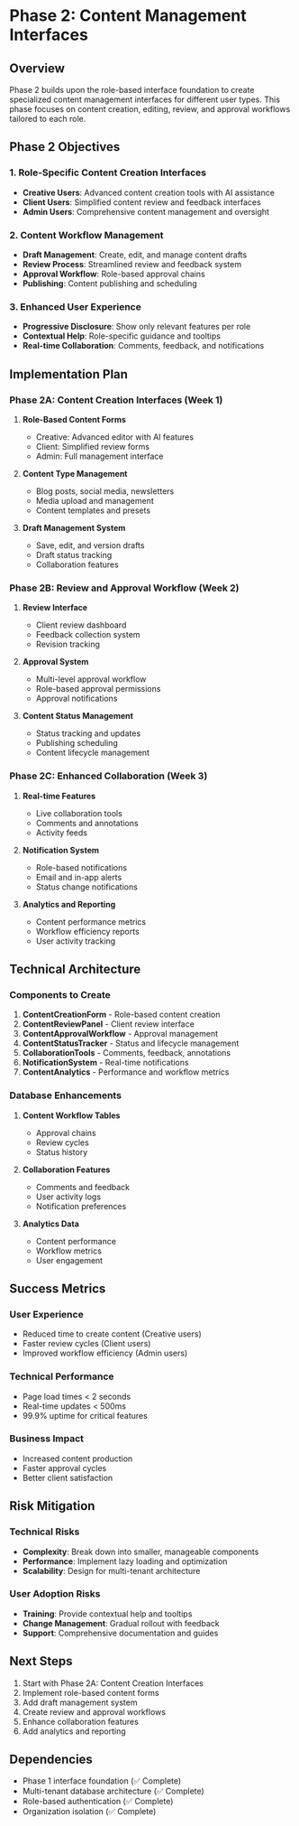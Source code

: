 # Phase 2: Content Management Interfaces

## Overview
Phase 2 builds upon the role-based interface foundation to create specialized content management interfaces for different user types. This phase focuses on content creation, editing, review, and approval workflows tailored to each role.

## Phase 2 Objectives

### 1. Role-Specific Content Creation Interfaces
- **Creative Users**: Advanced content creation tools with AI assistance
- **Client Users**: Simplified content review and feedback interfaces
- **Admin Users**: Comprehensive content management and oversight

### 2. Content Workflow Management
- **Draft Management**: Create, edit, and manage content drafts
- **Review Process**: Streamlined review and feedback system
- **Approval Workflow**: Role-based approval chains
- **Publishing**: Content publishing and scheduling

### 3. Enhanced User Experience
- **Progressive Disclosure**: Show only relevant features per role
- **Contextual Help**: Role-specific guidance and tooltips
- **Real-time Collaboration**: Comments, feedback, and notifications

## Implementation Plan

### Phase 2A: Content Creation Interfaces (Week 1)
1. **Role-Based Content Forms**
   - Creative: Advanced editor with AI features
   - Client: Simplified review forms
   - Admin: Full management interface

2. **Content Type Management**
   - Blog posts, social media, newsletters
   - Media upload and management
   - Content templates and presets

3. **Draft Management System**
   - Save, edit, and version drafts
   - Draft status tracking
   - Collaboration features

### Phase 2B: Review and Approval Workflow (Week 2)
1. **Review Interface**
   - Client review dashboard
   - Feedback collection system
   - Revision tracking

2. **Approval System**
   - Multi-level approval workflow
   - Role-based approval permissions
   - Approval notifications

3. **Content Status Management**
   - Status tracking and updates
   - Publishing scheduling
   - Content lifecycle management

### Phase 2C: Enhanced Collaboration (Week 3)
1. **Real-time Features**
   - Live collaboration tools
   - Comments and annotations
   - Activity feeds

2. **Notification System**
   - Role-based notifications
   - Email and in-app alerts
   - Status change notifications

3. **Analytics and Reporting**
   - Content performance metrics
   - Workflow efficiency reports
   - User activity tracking

## Technical Architecture

### Components to Create
1. **ContentCreationForm** - Role-based content creation
2. **ContentReviewPanel** - Client review interface
3. **ContentApprovalWorkflow** - Approval management
4. **ContentStatusTracker** - Status and lifecycle management
5. **CollaborationTools** - Comments, feedback, annotations
6. **NotificationSystem** - Real-time notifications
7. **ContentAnalytics** - Performance and workflow metrics

### Database Enhancements
1. **Content Workflow Tables**
   - Approval chains
   - Review cycles
   - Status history

2. **Collaboration Features**
   - Comments and feedback
   - User activity logs
   - Notification preferences

3. **Analytics Data**
   - Content performance
   - Workflow metrics
   - User engagement

## Success Metrics

### User Experience
- Reduced time to create content (Creative users)
- Faster review cycles (Client users)
- Improved workflow efficiency (Admin users)

### Technical Performance
- Page load times < 2 seconds
- Real-time updates < 500ms
- 99.9% uptime for critical features

### Business Impact
- Increased content production
- Faster approval cycles
- Better client satisfaction

## Risk Mitigation

### Technical Risks
- **Complexity**: Break down into smaller, manageable components
- **Performance**: Implement lazy loading and optimization
- **Scalability**: Design for multi-tenant architecture

### User Adoption Risks
- **Training**: Provide contextual help and tooltips
- **Change Management**: Gradual rollout with feedback
- **Support**: Comprehensive documentation and guides

## Next Steps
1. Start with Phase 2A: Content Creation Interfaces
2. Implement role-based content forms
3. Add draft management system
4. Create review and approval workflows
5. Enhance collaboration features
6. Add analytics and reporting

## Dependencies
- Phase 1 interface foundation (✅ Complete)
- Multi-tenant database architecture (✅ Complete)
- Role-based authentication (✅ Complete)
- Organization isolation (✅ Complete) 